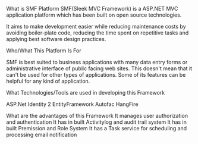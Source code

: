 
What is SMF Platform
SMF(Sleek MVC Framework) is a ASP.NET MVC  application platform which has been built on open source technologies.

It aims to make development easier while reducing maintenance costs by avoiding boiler-plate code, reducing the time spent 
on repetitive tasks and applying best software design practices.

 
Who/What This Platform Is For

SMF is best suited to business applications with many data entry forms or administrative interface of public facing web sites.
This doesn't mean that it can't be used for other types of applications. Some of its features can be helpful for any kind of application.

What Technologies/Tools are used in developing this Framework

ASP.Net Identity 2
EntityFramework
Autofac
HangFire

What are the advantages of this Framework
It manages user authorization and authentication
It has in built Activitylog and audit trail system
It has in built Premission and Role System
It has a Task service for scheduling and processing email notification
